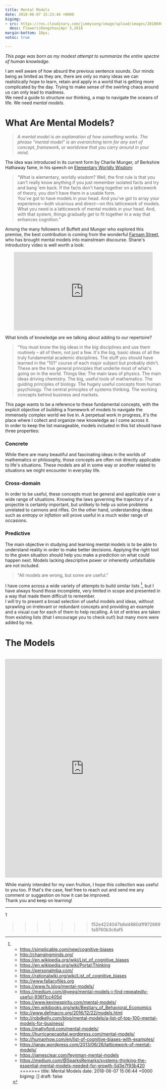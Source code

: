 ```yaml
---
title: Mental Models
date: 2018-06-07 15:23:44 +0000
bigimg:
- src: https://res.cloudinary.com/jimmysong/image/upload/images/2018040501.jpg
  desc: Flowers|Hangzhou|Apr 5,2018
margin-bottom: 10px;
notoc: true

---
```

*This page was born as my modest attempt to summarize the entire spectre of human knowledge.*  
 	
  
  I am well aware of how absurd the previous sentence sounds. Our minds being as limited as they are, there are only so many ideas we can realistically  hope to learn, retain and apply in a world that is getting more complicated by the day. Trying to make sense of the swirling chaos around us can only lead to madness.  
We need a guide to structure our thinking, a map to navigate the oceans of life. We need *mental models*.

# **What Are Mental Models?**

>*A mental model is an explanation of how something works. The phrase “mental model” is an overarching term for any sort of concept, framework, or worldview that you carry around in your mind.*	

The idea was introduced in its current form by Charlie Munger, of Berkshire Hathaway fame, in his speech on [Elementary Worldly Wisdom](https://old.ycombinator.com/munger.html):

>“What is elementary, worldly wisdom? Well, the first rule is that you can't really know anything if you just remember isolated facts and try and bang 'em back. If the facts don't hang together on a latticework of theory, you don't have them in a usable form.  
You've got to have models in your head. And you've got to array your experience—both vicarious and direct—on this latticework of models. What you need is a latticework of mental models in your head. And, with that system, things gradually get to fit together in a way that enhances cognition.”

Among the many followers of Buffett and Munger who explored this premise, the best contribution is coming from the wonderful [Farnam Street](https://www.fs.blog/), who has brought mental models into mainstream discourse. Shane's introductory video is well worth a look:

<div style="text-align: center"><iframe src="https://player.vimeo.com/video/177585900" width="448" height="252" frameborder="0" webkitallowfullscreen mozallowfullscreen allowfullscreen></iframe></div>


What kinds of knowledge are we talking about adding to our repertoire?	

> “You must know the big ideas in the big disciplines and use them routinely – all of them, not just a few. 
 It's the big, basic ideas of all the truly fundamental academic disciplines. The stuff you should have learned in the “101” course of each major subject but probably didn't.  
 These are the true general principles that underlie most of what's going on in the world. Things like: The main laws of physics. The main ideas driving chemistry. The big, useful tools of mathematics. The guiding principles of biology. The hugely useful concepts from human psychology. The central principles of systems thinking. The working concepts behind business and markets.
 
This page wants to be a reference to these fundamental concepts, with the explicit objective of building a framework of models to navigate the immensely complex world we live in. A perpetual work in progress, it's  the place where I collect and organize new knowledge as I come across it.   
In order to keep the list manageable, models included in this list should have three properties:
### Concrete
While there are many beautiful and fascinating ideas in the worlds of mathematics or philosophy, those concepts are often not directly applicable to life's situations. These models are all in some way or another related to situations we might encounter in everyday life.
  
### Cross-domain
In order to be useful, these concepts must be general and applicable over a wide range of situations. Knowing the laws governing the trajectory of a projectile is certainly important, but unlikely to help us solve problems unrelated to cannons and rifles. On the other hand, understanding ideas such as *entropy* or *inflation* will prove useful in a much wider range of occasions.

### Predictive
The main objective in studying and learning mental models is to be able to understand reality in order to make better decisions. Applying the right tool to the given situation should help you make a prediction on what could happen next. Models lacking descriptive power or inherently unfalsifiable are not included.

> "All models are wrong, but some are useful."

I have come across a wide variety of attempts to build similar lists [^1], but I have always found those incomplete, very limited in scope and presented in a way that made them difficult to remember.  
I will try to present a broad selection of useful models and ideas, without sprawling on irrelevant or redundant concepts and providing an example and a visual cue for each of them to help recalling. A lot of entries are taken from existing lists (that I encourage you to check out!) but many more were added by me. 

# The Models
</br>
<iframe class="airtable-embed" src="https://airtable.com/embed/shrh38l4EfHom0bnH?backgroundColor=blue&viewControls=on" frameborder="0" onmousewheel="" width="100%" height="700" style="background: transparent; border: 1px solid #ccc;"></iframe>

While mainly intended for my own fruition, I hope this collection was useful to you too. If that's the case, feel free to reach out and send me any comment or suggestion on how it can be improved.  
 Thank you and keep on learning!

[^1]: 	* https://simplicable.com/new/cognitive-biases  
	* http://changingminds.org/  
	* https://en.wikipedia.org/wiki/List_of_cognitive_biases  
	* https://en.wikipedia.org/wiki/Portal:Thinking  
	* https://personalmba.com/  
	* https://rationalwiki.org/wiki/List_of_cognitive_biases  
	* http://www.fallacyfiles.org  
	* https://www.fs.blog/mental-models/    
	* https://medium.com/@yegg/mental-models-i-find-repeatedly-useful-936f1cc405d  
	* https://www.kevinespiritu.com/mental-models/
	* https://en.wikibooks.org/wiki/Bestiary_of_Behavioral_Economics
	* http://www.defmacro.org/2016/12/22/models.html
	* http://robdkelly.com/blog/mental-models/a-list-of-top-100-mental-models-for-business/
	* https://mattyford.com/mental-models/
	* https://hurricanecapital.wordpress.com/mental-models/
	* http://humanhow.com/en/list-of-cognitive-biases-with-examples/
	* https://janav.wordpress.com/2013/06/26/latticework-of-mental-models/
	* https://jamesclear.com/feynman-mental-models
	* https://medium.com/@SparksRemarks/systems-thinking-the-essential-mental-models-needed-for-growth-5d3e7f93b420
=======
title: Mental Models
date: 2018-06-07 15:06:44 +0000
bigimg: []
draft: false

---
1
>>>>>>> f52e4224047b6d4880d1f972669fa9760b3c6af5